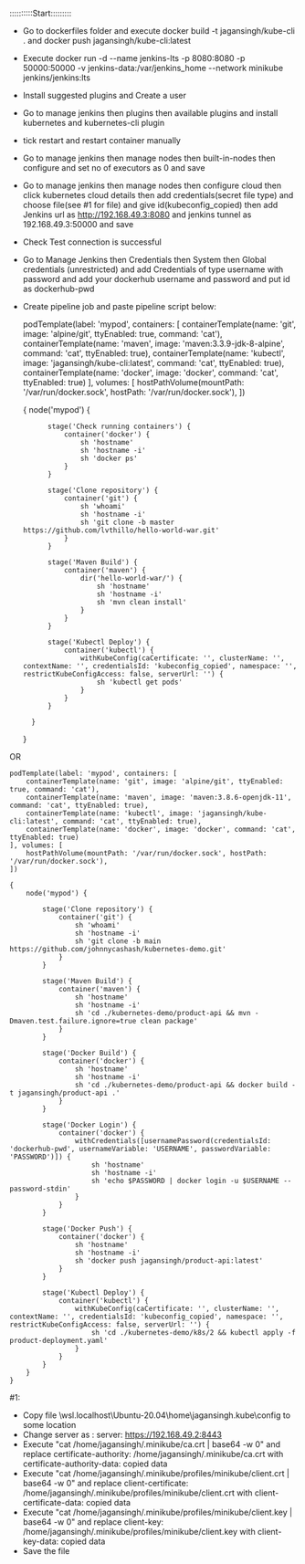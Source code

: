 ::::::::::Start:::::::::

- Go to dockerfiles folder and execute docker build -t jagansingh/kube-cli . and docker push jagansingh/kube-cli:latest
- Execute docker run -d --name jenkins-lts -p 8080:8080 -p 50000:50000 -v jenkins-data:/var/jenkins_home --network minikube jenkins/jenkins:lts
- Install suggested plugins and Create a user
- Go to manage jenkins then plugins then available plugins and install kubernetes and kubernetes-cli plugin
- tick restart and restart container manually
- Go to manage jenkins then manage nodes then built-in-nodes then configure and set no of executors as 0 and save
- Go to manage jenkins then manage nodes then configure cloud then click kubernetes cloud details then add credentials(secret file type) and choose file(see #1 for file) and give id(kubeconfig_copied) then add Jenkins url as http://192.168.49.3:8080 and jenkins tunnel as 192.168.49.3:50000 and save
- Check Test connection is successful
- Go to Manage Jenkins then Credentials then System then Global credentials (unrestricted) and add Credentials of type username with password and add your dockerhub username and password and put id as dockerhub-pwd
- Create pipeline job and paste pipeline script below:


    podTemplate(label: 'mypod', containers: [
        containerTemplate(name: 'git', image: 'alpine/git', ttyEnabled: true, command: 'cat'),
        containerTemplate(name: 'maven', image: 'maven:3.3.9-jdk-8-alpine', command: 'cat', ttyEnabled: true),
        containerTemplate(name: 'kubectl', image: 'jagansingh/kube-cli:latest', command: 'cat', ttyEnabled: true),
        containerTemplate(name: 'docker', image: 'docker', command: 'cat', ttyEnabled: true)
    ], volumes: [
        hostPathVolume(mountPath: '/var/run/docker.sock', hostPath: '/var/run/docker.sock'),
    ]) 
    
    {
        node('mypod') {

            stage('Check running containers') {
                container('docker') {
                    sh 'hostname'
                    sh 'hostname -i'
                    sh 'docker ps'
                }
            }
    
            stage('Clone repository') {
                container('git') {
                    sh 'whoami'
                    sh 'hostname -i'
                    sh 'git clone -b master https://github.com/lvthillo/hello-world-war.git'
                }
            }
    
            stage('Maven Build') {
                container('maven') {
                    dir('hello-world-war/') {
                        sh 'hostname'
                        sh 'hostname -i'
                        sh 'mvn clean install'
                    }
                }
            }
    
            stage('Kubectl Deploy') {
                container('kubectl') {
                    withKubeConfig(caCertificate: '', clusterName: '', contextName: '', credentialsId: 'kubeconfig_copied', namespace: '', restrictKubeConfigAccess: false, serverUrl: '') {
                        sh 'kubectl get pods'
                    }
                }
            }
    
        }
    }


OR


    podTemplate(label: 'mypod', containers: [
        containerTemplate(name: 'git', image: 'alpine/git', ttyEnabled: true, command: 'cat'),
        containerTemplate(name: 'maven', image: 'maven:3.8.6-openjdk-11', command: 'cat', ttyEnabled: true),
        containerTemplate(name: 'kubectl', image: 'jagansingh/kube-cli:latest', command: 'cat', ttyEnabled: true),
        containerTemplate(name: 'docker', image: 'docker', command: 'cat', ttyEnabled: true)
    ], volumes: [
        hostPathVolume(mountPath: '/var/run/docker.sock', hostPath: '/var/run/docker.sock'),
    ])

    {
        node('mypod') {
    
            stage('Clone repository') {
                container('git') {
                    sh 'whoami'
                    sh 'hostname -i'
                    sh 'git clone -b main https://github.com/johnnycashash/kubernetes-demo.git'
                }
            }
    
            stage('Maven Build') {
                container('maven') {
                    sh 'hostname'
                    sh 'hostname -i'
                    sh 'cd ./kubernetes-demo/product-api && mvn -Dmaven.test.failure.ignore=true clean package'
                }
            }
    
            stage('Docker Build') {
                container('docker') {
                    sh 'hostname'
                    sh 'hostname -i'
                    sh 'cd ./kubernetes-demo/product-api && docker build -t jagansingh/product-api .'
                }
            }
    
            stage('Docker Login') {
                container('docker') {
                    withCredentials([usernamePassword(credentialsId: 'dockerhub-pwd', usernameVariable: 'USERNAME', passwordVariable: 'PASSWORD')]) {
                        sh 'hostname'
                        sh 'hostname -i'
                        sh 'echo $PASSWORD | docker login -u $USERNAME --password-stdin'
                    }
                }
            }
    
            stage('Docker Push') {
                container('docker') {
                    sh 'hostname'
                    sh 'hostname -i'
                    sh 'docker push jagansingh/product-api:latest'
                }
            }
    
            stage('Kubectl Deploy') {
                container('kubectl') {
                    withKubeConfig(caCertificate: '', clusterName: '', contextName: '', credentialsId: 'kubeconfig_copied', namespace: '', restrictKubeConfigAccess: false, serverUrl: '') {
                        sh 'cd ./kubernetes-demo/k8s/2 && kubectl apply -f product-deployment.yaml'
                    }
                }
            }
        }
    }

#1:
- Copy file \\wsl.localhost\Ubuntu-20.04\home\jagansingh\.kube\config to some location
- Change server as : server: https://192.168.49.2:8443
- Execute "cat /home/jagansingh/.minikube/ca.crt  | base64 -w 0" and replace certificate-authority: /home/jagansingh/.minikube/ca.crt with certificate-authority-data: copied data
- Execute "cat /home/jagansingh/.minikube/profiles/minikube/client.crt  | base64 -w 0" and replace client-certificate: /home/jagansingh/.minikube/profiles/minikube/client.crt with client-certificate-data: copied data
- Execute "cat /home/jagansingh/.minikube/profiles/minikube/client.key  | base64 -w 0" and replace client-key: /home/jagansingh/.minikube/profiles/minikube/client.key with client-key-data: copied data
- Save the file